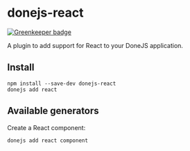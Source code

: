 # donejs-react

[![Greenkeeper badge](https://badges.greenkeeper.io/donejs/donejs-react.svg)](https://greenkeeper.io/)

A plugin to add support for React to your DoneJS application.

## Install

```shell
npm install --save-dev donejs-react
donejs add react
```

## Available generators

Create a React component:

```shell
donejs add react component
```
